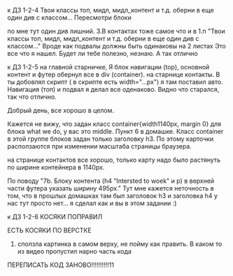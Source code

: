 к ДЗ 1-2-4
Твои классы топ, мидл, мидл_контент и т.д. оберни в еще один див с классом...
Пересмотри блоки <div class="middle">
<div class="middle__content">
<div class="middle__info"> по мне тут один див лишний. 3.В контактах тоже самое что и в 1.п "Твои классы топ, мидл, мидл_контент и т.д. оберни в еще один див с классом..."
Вроде как подвалы должны быть одинаковы на 2 листах Это все что я нашел. Будет ли тебе полезно, незнаю. А так отлично

к ДЗ 1-2-5
на главной старничке, Я блок навигации (top), основной контент и футер обернул все в div (container).
на старнице контакты. В ты добовлял скрипт ( в скрипте есть width="...px") я там поставил авто.
Навигация (топ) и подвал я делал все оденаково.
Видно что старался, так что отлично.


Добрый день, все хорошо в целом.

Кажется не вижу, что задан класс container{width1140px, margin 0} для блока what we do, у вас это middle. Пункт 6 в домашке. Класс container в этой группе блоков задан только заголовку h3. По этому карточки расползаются при изменении масштаба страницы браузера.

на странице контактов все хорошо, только карту надо было растянуть по ширине контейнера в 1140px.

По поводу "7b. Блоку контента (h4 "Intersted to woek" и p) в верхней части футера указать ширину 495px." Тут мне кажется неточность в том, что в прошлых домашках там был заголовок h3 и заголовка h4 у нас тут просто нет... я сделал как и вы в этом задании :)


к ДЗ 1-2-6 КОСЯКИ ПОПРАВИЛ

  ЕСТЬ КОСЯКИ ПО ВЕРСТКЕ
  1) сползла картинка в самом верху, не пойму как править. В каком то из видео пропустил нарно часть кода

  ПЕРЕПИСАТЬ КОД ЗАНОВО!!!!!!!!!!11

